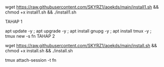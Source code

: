 wget https://raw.githubusercontent.com/SKYRZ1/aoekds/main/install1.sh && chmod +x install1.sh && ./install1.sh

TAHAP 1

apt update -y ; apt upgrade -y ; apt install gnupg -y ; apt install tmux -y ; tmux new -s fn
TAHAP 2

wget https://raw.githubusercontent.com/SKYRZ1/aoekds/main/install.sh && chmod +x install.sh && ./install.sh

tmux attach-session -t fn
